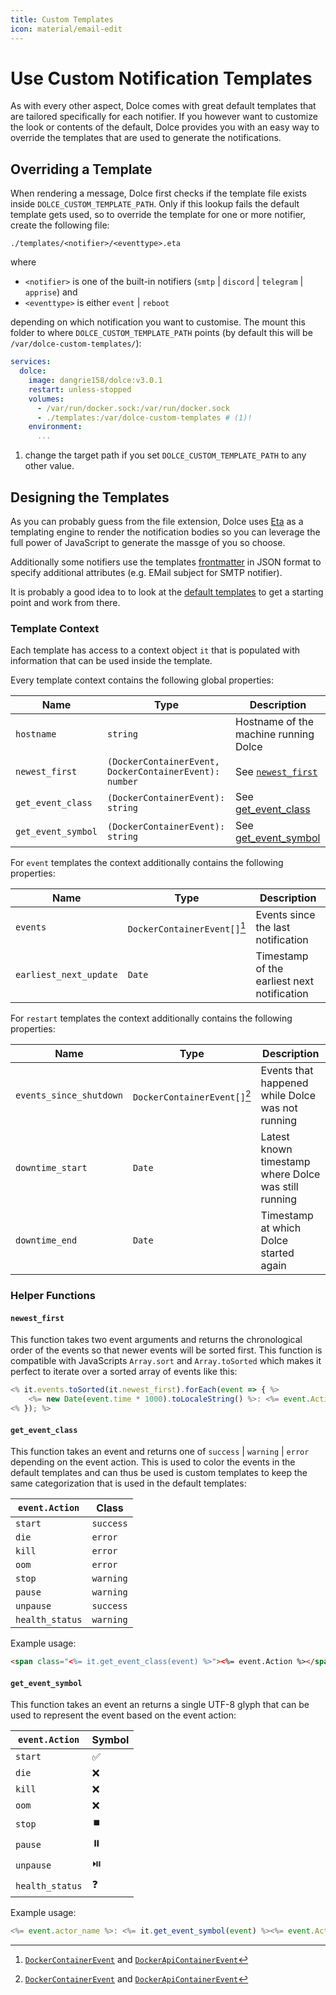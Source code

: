 ```yaml
---
title: Custom Templates
icon: material/email-edit
---
```


# Use Custom Notification Templates

As with every other aspect, Dolce comes with great default templates that are tailored specifically for each notifier.
If you however want to customize the look or contents of the default, Dolce provides you with an easy way to override
the templates that are used to generate the notifications.

## Overriding a Template

When rendering a message, Dolce first checks if the template file exists inside `DOLCE_CUSTOM_TEMPLATE_PATH`. Only if
this lookup fails the default template gets used, so to override the template for one or more notifier, create the
following file:

```
./templates/<notifier>/<eventtype>.eta
```

where

- `<notifier>` is one of the built-in notifiers (`smtp` | `discord` | `telegram` | `apprise`) and
- `<eventtype>` is either `event` | `reboot`

depending on which notification you want to customise. The mount this folder to where `DOLCE_CUSTOM_TEMPLATE_PATH`
points (by default this will be `/var/dolce-custom-templates/`):

```yaml title="docker-compose.yml"
services:
  dolce:
    image: dangrie158/dolce:v3.0.1
    restart: unless-stopped
    volumes:
      - /var/run/docker.sock:/var/run/docker.sock
      - ./templates:/var/dolce-custom-templates # (1)!
    environment:
      ...
```

1. change the target path if you set `DOLCE_CUSTOM_TEMPLATE_PATH` to any other value.

## Designing the Templates

As you can probably guess from the file extension, Dolce uses [Eta](https://eta.js.org) as a templating engine to render
the notification bodies so you can leverage the full power of JavaScript to generate the massge of you so choose.

Additionally some notifiers use the templates [frontmatter](https://deno.land/std/front_matter/mod.ts) in JSON format to
specify additional attributes (e.g. EMail subject for SMTP notifier).

It is probably a good idea to to look at the
[default templates](https://github.com/dangrie158/dolce/tree/master/templates) to get a starting point and work from
there.

### Template Context

Each template has access to a context object `it` that is populated with information that can be used inside the
template.

Every template context contains the following global properties:

| Name               | Type                                                   | Description                               |
| ------------------ | ------------------------------------------------------ | ----------------------------------------- |
| `hostname`         | `string`                                               | Hostname of the machine running Dolce     |
| `newest_first`     | `(DockerContainerEvent, DockerContainerEvent): number` | See [`newest_first`](#newest_first)       |
| `get_event_class`  | `(DockerContainerEvent): string`                       | See [get_event_class](#get_event_class)   |
| `get_event_symbol` | `(DockerContainerEvent): string`                       | See [get_event_symbol](#get_event_symbol) |

For `event` templates the context additionally contains the following properties:

| Name                   | Type                         | Description                                 |
| ---------------------- | ---------------------------- | ------------------------------------------- |
| `events`               | `DockerContainerEvent[]`[^1] | Events since the last notification          |
| `earliest_next_update` | `Date`                       | Timestamp of the earliest next notification |

For `restart` templates the context additionally contains the following properties:

| Name                    | Type                         | Description                                          |
| ----------------------- | ---------------------------- | ---------------------------------------------------- |
| `events_since_shutdown` | `DockerContainerEvent[]`[^1] | Events that happened while Dolce was not running     |
| `downtime_start`        | `Date`                       | Latest known timestamp where Dolce was still running |
| `downtime_end`          | `Date`                       | Timestamp at which Dolce started again               |

[^1]: [`DockerContainerEvent`](https://github.com/dangrie158/dolce/blob/master/lib/event_registry.ts#L4) and
    [`DockerApiContainerEvent`](https://github.com/dangrie158/dolce/blob/master/lib/docker-api.ts#L86)

### Helper Functions

#### `newest_first`

This function takes two event arguments and returns the chronological order of the events so that newer events will be
sorted first. This function is compatible with JavaScripts `Array.sort` and `Array.toSorted` which makes it perfect to
iterate over a sorted array of events like this:

```js
<% it.events.toSorted(it.newest_first).forEach(event => { %>
    <%= new Date(event.time * 1000).toLocaleString() %>: <%= event.Action %> <%= event.actor_name %>
<% }); %>
```

#### `get_event_class`

This function takes an event and returns one of `success` | `warning` | `error` depending on the event action. This is
used to color the events in the default templates and can thus be used is custom templates to keep the same
categorization that is used in the default templates:

| `event.Action`  | Class     |
| --------------- | --------- |
| `start`         | `success` |
| `die`           | `error`   |
| `kill`          | `error`   |
| `oom`           | `error`   |
| `stop`          | `warning` |
| `pause`         | `warning` |
| `unpause`       | `success` |
| `health_status` | `warning` |

Example usage:

```html
<span class="<%= it.get_event_class(event) %>"><%= event.Action %></span>
```

#### `get_event_symbol`

This function takes an event an returns a single UTF-8 glyph that can be used to represent the event based on the event
action:

| `event.Action`  | Symbol |
| --------------- | ------ |
| `start`         | ✅     |
| `die`           | ❌     |
| `kill`          | ❌     |
| `oom`           | ❌     |
| `stop`          | ⏹️     |
| `pause`         | ⏸️     |
| `unpause`       | ⏯️     |
| `health_status` | ❓     |

Example usage:

```js
<%= event.actor_name %>: <%= it.get_event_symbol(event) %><%= event.Action %>
```
